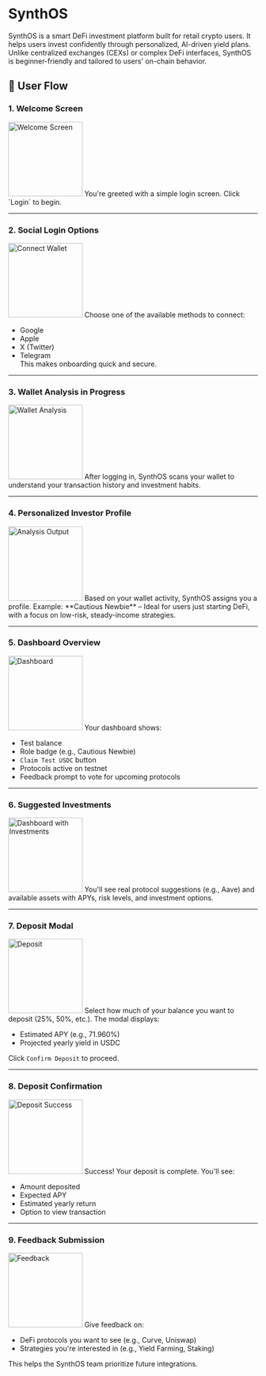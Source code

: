# SynthOS

SynthOS is a smart DeFi investment platform built for retail crypto users. It helps users invest confidently through personalized, AI-driven yield plans. Unlike centralized exchanges (CEXs) or complex DeFi interfaces, SynthOS is beginner-friendly and tailored to users' on-chain behavior.

## 🧭 User Flow

### 1. **Welcome Screen**

<img src="/public/welcome-screen.png" alt="Welcome Screen" width="150"/>
You're greeted with a simple login screen. Click `Login` to begin.

---

### 2. **Social Login Options**

<img src="/public/connect-wallet.png" alt="Connect Wallet" width="150"/>
Choose one of the available methods to connect:

- Google
- Apple
- X (Twitter)
- Telegram  
  This makes onboarding quick and secure.

---

### 3. **Wallet Analysis in Progress**

<img src="/public/wallet-analysis.png" alt="Wallet Analysis" width="150"/>
After logging in, SynthOS scans your wallet to understand your transaction history and investment habits.

---

### 4. **Personalized Investor Profile**

<img src="/public/analysis-output.png" alt="Analysis Output" width="150"/>
Based on your wallet activity, SynthOS assigns you a profile.  
Example: **Cautious Newbie** – Ideal for users just starting DeFi, with a focus on low-risk, steady-income strategies.

---

### 5. **Dashboard Overview**

<img src="/public/dashboard.png" alt="Dashboard" width="150"/>
Your dashboard shows:

- Test balance
- Role badge (e.g., Cautious Newbie)
- `Claim Test USDC` button
- Protocols active on testnet
- Feedback prompt to vote for upcoming protocols

---

### 6. **Suggested Investments**

<img src="/public/dashboard-2.png" alt="Dashboard with Investments" width="150"/>
You'll see real protocol suggestions (e.g., Aave) and available assets with APYs, risk levels, and investment options.

---

### 7. **Deposit Modal**

<img src="/public/deposit.png" alt="Deposit" width="150"/>
Select how much of your balance you want to deposit (25%, 50%, etc.).  
The modal displays:

- Estimated APY (e.g., 71.960%)
- Projected yearly yield in USDC

Click `Confirm Deposit` to proceed.

---

### 8. **Deposit Confirmation**

<img src="/public/deposit-success.png" alt="Deposit Success" width="150"/>
Success! Your deposit is complete. You'll see:

- Amount deposited
- Expected APY
- Estimated yearly return
- Option to view transaction

---

### 9. **Feedback Submission**

<img src="/public/feedback.png" alt="Feedback" width="150"/>
Give feedback on:

- DeFi protocols you want to see (e.g., Curve, Uniswap)
- Strategies you're interested in (e.g., Yield Farming, Staking)

This helps the SynthOS team prioritize future integrations.
